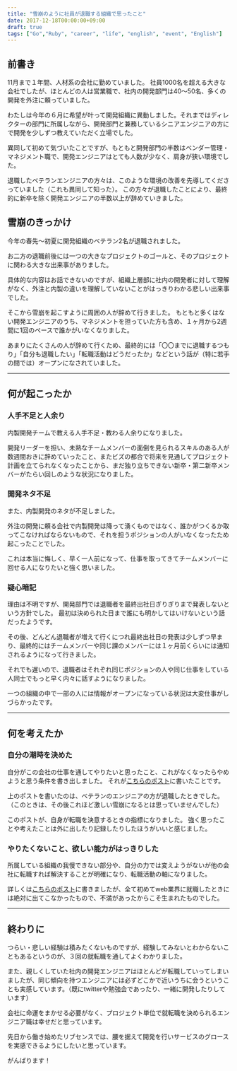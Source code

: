 ```yaml
---
title: "雪崩のように社員が退職する組織で思ったこと"
date: 2017-12-18T00:00:00+09:00
draft: true
tags: ["Go","Ruby", "career", "life", "english", "event", "English"]
---
```


##  前書き
11月まで１年間、人材系の会社に勤めていました。
社員1000名を超える大きな会社でしたが、ほとんどの人は営業職で、社内の開発部門は40〜50名、多くの開発を外注に頼っていました。

わたしは今年の６月に希望が叶って開発組織に異動しました。それまではディレクターの部門に所属しながら、開発部門と兼務しているシニアエンジニアの方にで開発を少しずつ教えていただく立場でした。

異同して初めて気づいたことですが、もともと開発部門の半数はベンダー管理・マネジメント職で、開発エンジニアはとても人数が少なく、肩身が狭い環境でした。

退職したベテランエンジニアの方々は、このような環境の改善を先導してくださっていました（これも異同して知った）。
この方々が退職したことにより、最終的に新卒を除く開発エンジニアの半数以上が辞めていきました。

## 雪崩のきっかけ
今年の春先〜初夏に開発組織のベテラン2名が退職されました。

お二方の退職前後には一つの大きなプロジェクトのゴールと、そのプロジェクトに関わる大きな出来事がありました。

具体的な内容はお話できないのですが、組織上層部に社内の開発者に対して理解がなく、外注と内製の違いを理解していないことがはっきりわかる悲しい出来事でした。

そこから雪崩を起こすように周囲の人が辞めて行きました。
もともと多くはない開発エンジニアのうち、マネジメントを担っていた方も含め、１ヶ月から2週間に1回のペースで誰かがいなくなりました。

あまりにたくさんの人が辞めて行くため、最終的には「〇〇までに退職するつもり」「自分も退職したい」「転職活動はどうだったか」などという話が（特に若手の間では）オープンになされていました。

***

## 何が起こったか

### 人手不足と人余り
内製開発チームで教える人手不足・教わる人余りになりました。

開発リーダーを担い、未熟なチームメンバーの面倒を見られるスキルのある人が数週間おきに辞めていったこと、またビズの都合で将来を見通してプロジェクト計画を立てられなくなったことから、まだ独り立ちできない新卒・第二新卒メンバーがたらい回しのような状況になりました。


### 開発ネタ不足
また、内製開発のネタが不足しました。

外注の開発に頼る会社で内製開発は降って湧くものではなく、誰かがつくるか取ってこなければならないもので、それを担うポジションの人がいなくなったため起こったことでした。

これは本当に悔しく、早く一人前になって、仕事を取ってきてチームメンバーに回せる人になりたいと強く思いました。

### 疑心暗記
理由は不明ですが、開発部門では退職者を最終出社日ぎりぎりまで発表しないという方針でした。
最初は決められた日まで誰にも明かしてはいけないという話だったようです。

その後、どんどん退職者が増えて行くにつれ最終出社日の発表は少しずつ早まり、最終的にはチームメンバーや同じ課のメンバーには１ヶ月前くらいには通知されるようになって行きました。

それでも遅いので、退職者はそれぞれ同じポジションの人や同じ仕事をしている人同士でもっと早く内々に話すようになりました。

一つの組織の中で一部の人には情報がオープンになっている状況は大変仕事がしづらかったです。

***

## 何を考えたか
### 自分の潮時を決めた

自分がこの会社の仕事を通してやりたいと思ったこと、これがなくなったらやめようと思う条件を書き出しました。
それが[こちらのポスト](https://mom0tomo.github.io/post/20170630)に書いたことです。

上のポストを書いたのは、ベテランのエンジニアの方が退職したときでした。（このときは、その後これほど激しい雪崩になるとは思っていませんでした）

このポストが、自身が転職を決意するときの指標になりました。
強く思ったことや考えたことは外に出したり記録したりしたほうがいいと感じました。

### やりたくないこと、欲しい能力がはっきりした
所属している組織の我慢できない部分や、自分の力では変えようがないが他の会社に転職すれば解決することが明確になり、転職活動の軸になりました。

詳しくは[こちらのポスト](https://mom0tomo.github.io/post/20171110/#どんな軸を持って転職活動していたか)に書きましたが、全て初めてweb業界に就職したときには絶対に出てこなかったもので、不満があったからこそ生まれたものでした。

***

## 終わりに
つらい・悲しい経験は積みたくないものですが、経験してみないとわからないこともあるというのが、３回の就転職を通してよくわかりました。

また、親しくしていた社内の開発エンジニアはほとんどが転職していってしまいましたが、同じ傾向を持つエンジニアには必ずどこかで近いうちに会うということも実感しています。（既にtwitterや勉強会であったり、一緒に開発したりしています）

会社に命運をまかせる必要がなく、プロジェクト単位で就転職を決められるエンジニア職は幸せだと思っています。

先日から働き始めたリブセンスでは、腰を据えて開発を行いサービスのグロースを実感できるようにしたいと思っています。

がんばります！
